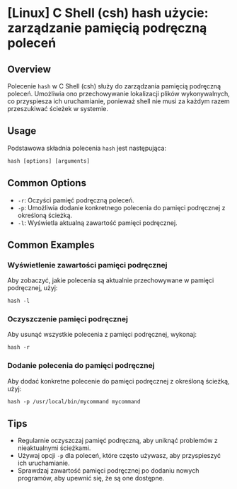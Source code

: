 # [Linux] C Shell (csh) hash użycie: zarządzanie pamięcią podręczną poleceń

## Overview
Polecenie `hash` w C Shell (csh) służy do zarządzania pamięcią podręczną poleceń. Umożliwia ono przechowywanie lokalizacji plików wykonywalnych, co przyspiesza ich uruchamianie, ponieważ shell nie musi za każdym razem przeszukiwać ścieżek w systemie.

## Usage
Podstawowa składnia polecenia `hash` jest następująca:

```csh
hash [options] [arguments]
```

## Common Options
- `-r`: Oczyści pamięć podręczną poleceń.
- `-p`: Umożliwia dodanie konkretnego polecenia do pamięci podręcznej z określoną ścieżką.
- `-l`: Wyświetla aktualną zawartość pamięci podręcznej.

## Common Examples

### Wyświetlenie zawartości pamięci podręcznej
Aby zobaczyć, jakie polecenia są aktualnie przechowywane w pamięci podręcznej, użyj:

```csh
hash -l
```

### Oczyszczenie pamięci podręcznej
Aby usunąć wszystkie polecenia z pamięci podręcznej, wykonaj:

```csh
hash -r
```

### Dodanie polecenia do pamięci podręcznej
Aby dodać konkretne polecenie do pamięci podręcznej z określoną ścieżką, użyj:

```csh
hash -p /usr/local/bin/mycommand mycommand
```

## Tips
- Regularnie oczyszczaj pamięć podręczną, aby uniknąć problemów z nieaktualnymi ścieżkami.
- Używaj opcji `-p` dla poleceń, które często używasz, aby przyspieszyć ich uruchamianie.
- Sprawdzaj zawartość pamięci podręcznej po dodaniu nowych programów, aby upewnić się, że są one dostępne.